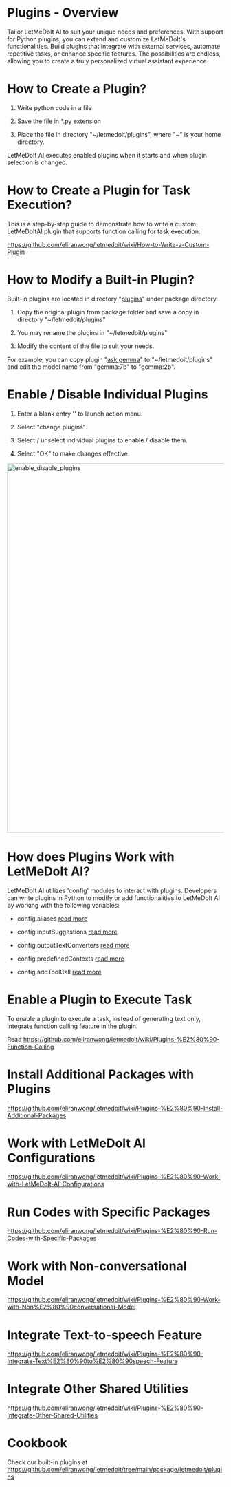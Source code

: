 # Plugins - Overview

Tailor LetMeDoIt AI to suit your unique needs and preferences. With support for Python plugins, you can extend and customize LetMeDoIt's functionalities. Build plugins that integrate with external services, automate repetitive tasks, or enhance specific features. The possibilities are endless, allowing you to create a truly personalized virtual assistant experience.

# How to Create a Plugin?

1. Write python code in a file

2. Save the file in *.py extension

3. Place the file in directory "\~/letmedoit/plugins", where "\~" is your home directory.

LetMeDoIt AI executes enabled plugins when it starts and when plugin selection is changed.

# How to Create a Plugin for Task Execution?

This is a step-by-step guide to demonstrate how to write a custom LetMeDoItAI plugin that supports function calling for task execution:

https://github.com/eliranwong/letmedoit/wiki/How-to-Write-a-Custom-Plugin

# How to Modify a Built-in Plugin?

Built-in plugins are located in directory "[plugins](https://github.com/eliranwong/letmedoit/tree/main/package/letmedoit/plugins)" under package directory.

1. Copy the original plugin from package folder and save a copy in directory "\~/letmedoit/plugins"

2. You may rename the plugins in "\~/letmedoit/plugins"

3. Modify the content of the file to suit your needs.

For example, you can copy plugin "[ask gemma](https://github.com/eliranwong/letmedoit/blob/main/package/letmedoit/plugins/ask%20gemma.py)" to "\~/letmedoit/plugins" and edit the model name from "gemma:7b" to "gemma:2b".

# Enable / Disable Individual Plugins

1. Enter a blank entry '' to launch action menu.

2. Select "change plugins".

3. Select / unselect individual plugins to enable / disable them.

4. Select "OK" to make changes effective.

<img width="859" alt="enable_disable_plugins" src="https://github.com/eliranwong/letmedoit/assets/25262722/14440c0b-f49b-4558-b712-caa08cb207a9">

# How does Plugins Work with LetMeDoIt AI?

LetMeDoIt AI utilizes 'config' modules to interact with plugins. Developers can write plugins in Python to modify or add functionalities to LetMeDoIt AI by working with the following variables:

* config.aliases [read more](https://github.com/eliranwong/letmedoit/wiki/Plugins-%E2%80%90-Add-Aliases)

* config.inputSuggestions [read more](https://github.com/eliranwong/letmedoit/wiki/Plugins-%E2%80%90-Input-Suggestions)

* config.outputTextConverters [read more](https://github.com/eliranwong/letmedoit/wiki/Plugins-%E2%80%90-Transform-Text-Output)

* config.predefinedContexts [read more](https://github.com/eliranwong/letmedoit/wiki/Plugins-%E2%80%90-Predefined-Contexts)

* config.addToolCall [read more](https://github.com/eliranwong/letmedoit/wiki/Plugins-%E2%80%90-Function-Calling)

# Enable a Plugin to Execute Task

To enable a plugin to execute a task, instead of generating text only, integrate function calling feature in the plugin.

Read https://github.com/eliranwong/letmedoit/wiki/Plugins-%E2%80%90-Function-Calling

# Install Additional Packages with Plugins

https://github.com/eliranwong/letmedoit/wiki/Plugins-%E2%80%90-Install-Additional-Packages

# Work with LetMeDoIt AI Configurations

https://github.com/eliranwong/letmedoit/wiki/Plugins-%E2%80%90-Work-with-LetMeDoIt-AI-Configurations

# Run Codes with Specific Packages

https://github.com/eliranwong/letmedoit/wiki/Plugins-%E2%80%90-Run-Codes-with-Specific-Packages

# Work with Non-conversational Model

https://github.com/eliranwong/letmedoit/wiki/Plugins-%E2%80%90-Work-with-Non%E2%80%90conversational-Model

# Integrate Text-to-speech Feature

https://github.com/eliranwong/letmedoit/wiki/Plugins-%E2%80%90-Integrate-Text%E2%80%90to%E2%80%90speech-Feature

# Integrate Other Shared Utilities

https://github.com/eliranwong/letmedoit/wiki/Plugins-%E2%80%90-Integrate-Other-Shared-Utilities

# Cookbook

Check our built-in plugins at https://github.com/eliranwong/letmedoit/tree/main/package/letmedoit/plugins